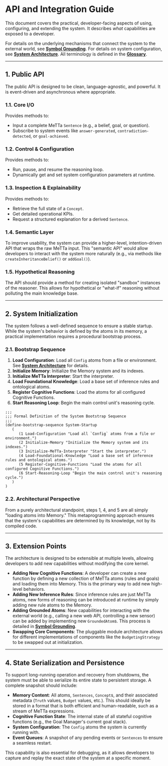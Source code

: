 # API and Integration Guide

This document covers the practical, developer-facing aspects of using, configuring, and extending the system. It describes *what* capabilities are exposed to a developer.

For details on the underlying mechanisms that connect the system to the external world, see [**Symbol Grounding**](./GROUNDING.md). For details on system configuration, see [**System Architecture**](./ARCHITECTURE.md#4-system-configuration). All terminology is defined in the [**Glossary**](./DATA_STRUCTURES.md#1-glossary-of-core-terms).

---

## 1. Public API

The public API is designed to be clean, language-agnostic, and powerful. It is event-driven and asynchronous where appropriate.

### 1.1. Core I/O
Provides methods to:
-   Input a complete MeTTa `Sentence` (e.g., a belief, goal, or question).
-   Subscribe to system events like `answer-generated`, `contradiction-detected`, or `goal-achieved`.

### 1.2. Control & Configuration
Provides methods to:
-   Run, pause, and resume the reasoning loop.
-   Dynamically get and set system configuration parameters at runtime.

### 1.3. Inspection & Explainability
Provides methods to:
-   Retrieve the full state of a `Concept`.
-   Get detailed operational KPIs.
-   Request a structured explanation for a derived `Sentence`.

### 1.4. Semantic Layer
To improve usability, the system can provide a higher-level, intention-driven API that wraps the raw MeTTa input. This "semantic API" would allow developers to interact with the system more naturally (e.g., via methods like `createInheritanceBelief()` or `addGoal()`).

### 1.5. Hypothetical Reasoning
The API should provide a method for creating isolated "sandbox" instances of the reasoner. This allows for hypothetical or "what-if" reasoning without polluting the main knowledge base.

---

## 2. System Initialization

The system follows a well-defined sequence to ensure a stable startup. While the system's behavior is defined by the atoms in its memory, a practical implementation requires a procedural bootstrap process.

### 2.1. Bootstrap Sequence
1.  **Load Configuration**: Load all `Config` atoms from a file or environment. See [**System Architecture**](./ARCHITECTURE.md#4-system-configuration) for details.
2.  **Initialize Memory**: Initialize the Memory system and its indexes.
3.  **Initialize MeTTa Interpreter**: Start the interpreter.
4.  **Load Foundational Knowledge**: Load a base set of inference rules and ontological atoms.
5.  **Register Cognitive Functions**: Load the atoms for all configured Cognitive Functions.
6.  **Start Reasoning Loop**: Begin the main control unit's reasoning cycle.

```metta
;;;
;;; Formal Definition of the System Bootstrap Sequence
;;;
(define-bootstrap-sequence System-Startup
   (
      (1 Load-Configuration "Load all `Config` atoms from a file or environment.")
      (2 Initialize-Memory "Initialize the Memory system and its indexes.")
      (3 Initialize-MeTTa-Interpreter "Start the interpreter.")
      (4 Load-Foundational-Knowledge "Load a base set of inference rules and ontological atoms.")
      (5 Register-Cognitive-Functions "Load the atoms for all configured Cognitive Functions.")
      (6 Start-Reasoning-Loop "Begin the main control unit's reasoning cycle.")
   )
)
```

### 2.2. Architectural Perspective
From a purely architectural standpoint, steps 1, 4, and 5 are all simply "loading atoms into Memory." This metaprogramming approach ensures that the system's capabilities are determined by its knowledge, not by its compiled code.

---

## 3. Extension Points

The architecture is designed to be extensible at multiple levels, allowing developers to add new capabilities without modifying the core kernel.

-   **Adding New Cognitive Functions**: A developer can create a new function by defining a new collection of MeTTa atoms (rules and goals) and loading them into Memory. This is the primary way to add new high-level behaviors.
-   **Adding New Inference Rules**: Since inference rules are just MeTTa atoms, new forms of reasoning can be introduced at runtime by simply adding new rule atoms to the Memory.
-   **Adding Grounded Atoms**: New capabilities for interacting with the external world (e.g., calling a new web API, controlling a new sensor) can be added by implementing new `GroundedAtom`s. This process is detailed in [**Symbol Grounding**](./GROUNDING.md).
-   **Swapping Core Components**: The pluggable module architecture allows for different implementations of components like the `BudgetingStrategy` to be swapped out at initialization.

---

## 4. State Serialization and Persistence

To support long-running operation and recovery from shutdowns, the system must be able to serialize its entire state to persistent storage. A complete snapshot should include:

-   **Memory Content**: All atoms, `Sentences`, `Concept`s, and their associated metadata (`Truth` values, `Budget` values, etc.). This should ideally be stored in a format that is both efficient and human-readable, such as a stream of MeTTa expressions.
-   **Cognitive Function State**: The internal state of all stateful cognitive functions (e.g., the Goal Manager's current goal stack).
-   **System Configuration**: The `Config` atoms the system is currently running with.
-   **Event Queues**: A snapshot of any pending events or `Sentences` to ensure a seamless restart.

This capability is also essential for debugging, as it allows developers to capture and replay the exact state of the system at a specific moment.
